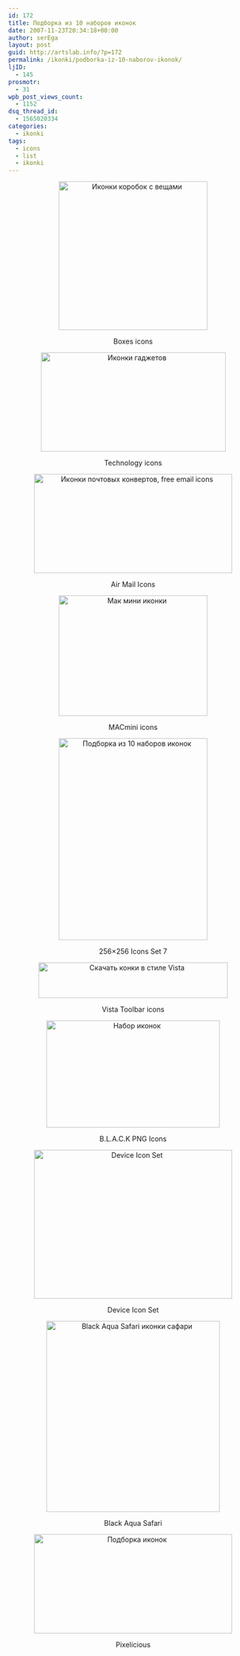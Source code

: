 ```yaml
---
id: 172
title: Подборка из 10 наборов иконок
date: 2007-11-23T20:34:18+00:00
author: serEga
layout: post
guid: http://artslab.info/?p=172
permalink: /ikonki/podborka-iz-10-naborov-ikonok/
ljID:
  - 145
prosmotr:
  - 31
wpb_post_views_count:
  - 1152
dsq_thread_id:
  - 1565020334
categories:
  - ikonki
tags:
  - icons
  - list
  - ikonki
---
```

<p style="text-align: center">
  <a href="http://sljodal.deviantart.com/art/Boxes-56824670"><img src="http://tn3-2.deviantart.com/fs18/300W/i/2007/155/1/e/Boxes_by_SLjodal.jpg" title="Иконки коробок с вещами" alt="Иконки коробок с вещами" border="0" height="300" width="300" /></a>
</p>

<p align="center">
  Boxes icons
</p>

<p align="center">
  <a href="http://sniffels.deviantart.com/art/Technology-icons-70392376"><img src="http://fc01.deviantart.com/fs24/f/2007/326/b/a/Technology_icons_by_sniffels.jpg" title="Иконки гаджетов" alt="Иконки гаджетов" border="0" height="200" width="373" /></a>
</p>

<p align="center">
  Technology icons
</p>

<p align="center">
  <a href="http://pixelresort.com/downloads/" target="_blank"><img src="http://pixelresort.com/downloads/airmail.png" title="Иконки почтовых конвертов, free email icons" alt="Иконки почтовых конвертов, free email icons" border="0" height="200" width="400" /></a>
</p>

<p align="center">
  Air Mail Icons
</p>

<p align="center">
  <a href="http://stinky9.deviantart.com/art/MACmini-69704345" target="_blank"><img src="http://tn3-2.deviantart.com/fs22/300W/i/2007/317/3/d/MACmini_by_Stinky9.jpg" title="Мак мини иконки" alt="Мак мини иконки" border="0" height="243" width="300" /></a>
</p>

<p align="center">
  MACmini icons
</p>

<p align="center">
  <a href="http://dimpoart.deviantart.com/art/256x256-Icons-Set-7-69238063" target="_blank"><img src="http://tn3-1.deviantart.com/fs22/300W/i/2007/311/e/a/128x128_Icons_Set_7_by_dimpoart.jpg" title="Подборка из 10 наборов иконок" alt="Подборка из 10 наборов иконок" border="0" height="407" width="300" /></a>
</p>

<p align="center">
  256&#215;256 Icons Set 7
</p>

<p align="center">
  <a href="http://www.vistaicons.com/icon_collections.htm" target="_blank"><img src="http://www.vistaicons.com/images/splash/vistaico_toolbar_icons.gif" title="Скачать конки в стиле Vista" alt="Скачать конки в стиле Vista" border="0" height="72" width="382" /></a>
</p>

<p align="center">
  Vista Toolbar icons
</p>

<p align="center">
  <a href="http://denbas.deviantart.com/art/B-L-A-C-K-png-65605218" target="_blank"><img src="http://img404.imageshack.us/img404/6834/blackiconpackagerbydenbwk7.jpg" title="Набор иконок" alt="Набор иконок" border="0" height="216" width="350" /></a>
</p>

<p align="center">
  B.L.A.C.K PNG Icons
</p>

<p align="center">
  <a href="http://kac2or.deviantart.com/art/ICONS-Device-Icon-Set-55514860" target="_blank"><img src="http://img131.imageshack.us/img131/3748/iconsdeviceiconsetbykacvq4.jpg" title="Device Icon Set" alt="Device Icon Set" border="0" height="300" width="400" /></a>
</p>

<p align="center">
  Device Icon Set
</p>

<p align="center">
  <a href="http://plexform.deviantart.com/art/Black-Aqua-Safari-68477034" target="_blank"><img src="http://img131.imageshack.us/img131/7382/blackaquasafaribyplexfowz9.jpg" title="Black Aqua Safari иконки сафари" alt="Black Aqua Safari иконки сафари" border="0" height="385" width="350" /></a>
</p>

<p align="center">
  Black Aqua Safari
</p>

<p align="center">
  <a href="http://pixelresort.com/downloads/" target="_blank"><img src="http://pixelresort.com/downloads/pixelicious.png" title="Подборка иконок" alt="Подборка иконок" border="0" height="200" width="400" /></a>
</p>

<p align="center">
  Pixelicious
</p>